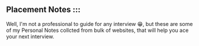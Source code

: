 ## Placement Notes :::
Well, I'm not a professional to guide for any interview 😁, but these are some of my Personal Notes collcted from bulk of websites, that will help you ace your next interview.
